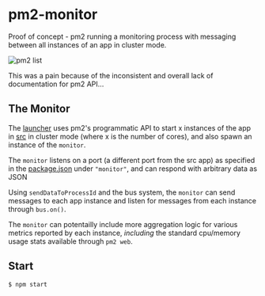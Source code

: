 # pm2-monitor
Proof of concept - pm2 running a monitoring process with messaging between all instances of an app in cluster mode.

![pm2 list](http://i.imgur.com/UcHjlLm.png)

This was a pain because of the inconsistent and overall lack of documentation for pm2 API...

## The Monitor

The [launcher](launcher.js) uses pm2's programmatic API to start x instances of the app in [src](src/) in cluster mode (where x is the number of cores), and also spawn an instance of the `monitor`.

The `monitor` listens on a port (a different port from the src app) as specified in the [package.json](package.json) under `"monitor"`, and can respond with arbitrary data as JSON

Using `sendDataToProcessId` and the bus system, the `monitor` can send messages to each app instance and listen for messages from each instance through `bus.on()`.

The `monitor` can potentailly include more aggregation logic for various metrics reported by each instance, _including_ the standard cpu/memory usage stats available through `pm2 web`.

## Start

```bash
$ npm start
```
